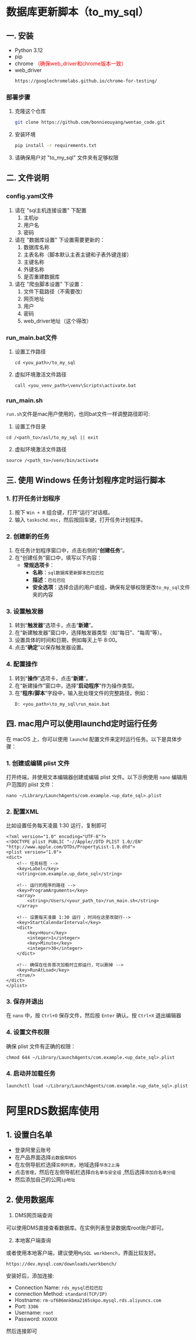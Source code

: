 # 数据库更新脚本（to_my_sql）

## 一. 安装
- Python 3.12
- pip
- chrome  <span style="color:red">（确保web_driver和chrome版本一致）</span>
- web_driver
    ```bash
    https://googlechromelabs.github.io/chrome-for-testing/

### 部署步骤

1. 克隆这个仓库
   ```bash
   git clone https://github.com/bonnieouyang/wentao_code.git
2. 安装环境
   ```bash
   pip install -r requirements.txt
3. 请确保用户对 "to_my_sql" 文件夹有足够权限

## 二. 文件说明

### config.yaml文件
1. 请在 "sql主机连接设置" 下配置
   1. 主机ip
   2. 用户名
   3. 密码
2. 请在 "数据库设置" 下设置需要更新的：  
   1. 数据库名称
   2. 主表名称（脚本默认主表主键和子表外键连接）
   3. 主键名称
   4. 外键名称
   5. 是否重建数据库
3. 请在 "爬虫脚本设置" 下设置：
   1. 文件下载路径（不需要改）
   2. 网页地址
   3. 用户
   4. 密码
   5. web_driver地址（这个得改）

### run_main.bat文件
1. 设置工作路径
    ```angular2html
    cd <you_path>/to_my_sql
   ```
2. 虚拟环境激活文件路径
    ```angular2html
    call <you_venv_path>\venv\Scripts\activate.bat
   
### run_main.sh

`run.sh`文件是mac用户使用的，也同bat文件一样调整路径即可:
1. 设置工作目录
```angular2html
cd /<path_to>/asl/to_my_sql || exit
```

2. 虚拟环境激活文件路径
```angular2html
source /<path_to>/venv/bin/activate
```


## 三. 使用 Windows 任务计划程序定时运行脚本

### 1. 打开任务计划程序
1. 按下 `Win + R` 组合键，打开“运行”对话框。
2. 输入 `taskschd.msc`，然后按回车键，打开任务计划程序。

### 2. 创建新的任务
1. 在任务计划程序窗口中，点击右侧的“**创建任务**”。
2. 在“创建任务”窗口中，填写以下内容：
   - **常规选项卡**：
     - **名称**：`sql数据库更新脚本巴拉巴拉`
     - **描述**：`巴拉巴拉`
     - **安全选项**：选择合适的用户或组，确保有足够权限更改`to_my_sql`文件夹的内容



### 3. 设置触发器

1. 转到“**触发器**”选项卡，点击“**新建**”。
2. 在“新建触发器”窗口中，选择触发器类型（如“每日”、“每周”等）。
3. 设置具体的时间和日期，例如每天上午 8:00。
4. 点击“**确定**”以保存触发器设置。

###  4. 配置操作

1. 转到“**操作**”选项卡，点击“**新建**”。
2. 在“新建操作”窗口中，选择“**启动程序**”作为操作类型。
3. 在“**程序/脚本**”字段中，输入批处理文件的完整路径，例如：
   ```angular2html
   D: <you_path>\to_my_sql\run_main.bat
   ```
## 四. mac用户可以使用launchd定时运行任务

在 macOS 上，你可以使用 `launchd` 配置文件来定时运行任务。以下是具体步骤：

### 1. 创建或编辑 plist 文件

打开终端，并使用文本编辑器创建或编辑 plist 文件。以下示例使用 `nano` 编辑用户范围的 plist 文件：
      
```angular2html
nano ~/Library/LaunchAgents/com.example.<up_date_sql>.plist
```

### 2. 配置XML
比如设置任务每天凌晨 1:30 运行，复制即可
```angular2html
<?xml version="1.0" encoding="UTF-8"?>
<!DOCTYPE plist PUBLIC "-//Apple//DTD PLIST 1.0//EN" "http://www.apple.com/DTDs/PropertyList-1.0.dtd">
<plist version="1.0">
<dict>
    <!-- 任务标签 -->
    <key>Label</key>
    <string>com.example.up_date_sql</string>
    
    <!-- 运行的程序的路径 -->
    <key>ProgramArguments</key>
    <array>
        <string>/Users/<your_path_to>/run_main.sh</string>
    </array>
    
    <!-- 设置每天凌晨 1:30 运行 ，时间在这里改就行-->
    <key>StartCalendarInterval</key>
    <dict>
        <key>Hour</key>
        <integer>1</integer>
        <key>Minute</key>
        <integer>30</integer>
    </dict>
    
    <!-- 确保在任务首次加载时立即运行，可以删掉 -->
    <key>RunAtLoad</key>
    <true/>
</dict>
</plist>

```
### 3. 保存并退出
在 `nano` 中，按 `Ctrl+O` 保存文件，然后按 `Enter` 确认。按 `Ctrl+X` 退出编辑器

### 4. 设置文件权限

确保 plist 文件有正确的权限：


```angular2html
chmod 644 ~/Library/LaunchAgents/com.example.<up_date_sql>.plist
```

### 4. 启动并加载任务
```angular2html
launchctl load ~/Library/LaunchAgents/com.example.<up_date_sql>.plist
```
# 阿里RDS数据库使用
## 1. 设置白名单
- 登录阿里云账号
- 在产品界面选择`云数据库RDS`
- 在左侧导航栏选择`实例列表`，地域选择`华东2上海`
- 点击`管理`，然后在左侧导航栏选择`白名单与安全组` ,然后选择`添加白名单分组`
- 然后添加自己的公网`ip地址`

## 2. 使用数据库
1. DMS网页端查询

可以使用DMS直接查看数据库。在实例列表登录数据库root账户即可。

2. 本地客户端查询

或者使用本地客户端，建议使用`MySQL workbench`，界面比较友好。
```angular2html
https://dev.mysql.com/downloads/workbench/
```
安装好后，添加连接:

- Connection Name: `rds_mysql巴拉巴拉`
- connection Method: `standard(TCP/IP)`
- Hostname: `rm-uf686mnkbma2165skpo.mysql.rds.aliyuncs.com`
- Port: `3306`
- Username: `root`
- Password: `XXXXXX`

然后连接即可




